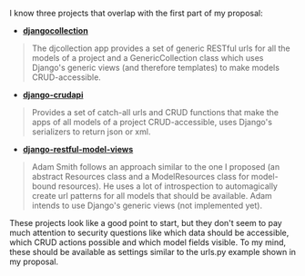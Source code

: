 I know three projects that overlap with the first part of my proposal:

  * **[djangocollection](http://code.google.com/p/djangocollection/)**

> The djcollection app provides a set of generic RESTful urls for all
> the models of a project and a GenericCollection class which uses
> Django's generic views (and therefore templates) to make models
> CRUD-accessible.

  * **[django-crudapi](http://code.google.com/p/django-crudapi/)**

> Provides a set of catch-all urls and CRUD functions that make the apps
> of all models of a project CRUD-accessible, uses Django's serializers
> to return json or xml.

  * **[django-restful-model-views](http://code.google.com/p/django-restful-model-views/)**

> Adam Smith follows an approach similar to the one I proposed (an
> abstract Resources class and a ModelResources class for model-bound
> resources). He uses a lot of introspection to automagically create url
> patterns for all models that should be available. Adam intends to use
> Django's generic views (not implemented yet).

These projects look like a good point to start, but they don't seem to
pay much attention to security questions like which data should be
accessible, which CRUD actions possible and which model fields
visible. To my mind, these should be available as settings similar to
the urls.py example shown in my proposal.